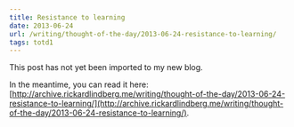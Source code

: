 ```yaml
---
title: Resistance to learning
date: 2013-06-24
url: /writing/thought-of-the-day/2013-06-24-resistance-to-learning/
tags: totd1
---
```


This post has not yet been imported to my new blog.

In the meantime, you can read it here: [http://archive.rickardlindberg.me/writing/thought-of-the-day/2013-06-24-resistance-to-learning/](http://archive.rickardlindberg.me/writing/thought-of-the-day/2013-06-24-resistance-to-learning/).

